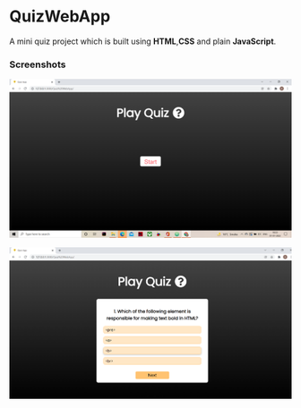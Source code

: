 # QuizWebApp

A mini quiz project which is built using **HTML**,**CSS** and plain  **JavaScript**. 

### Screenshots

![](https://github.com/anjalirai12/QuizWebApp/blob/master/screenshots/Screenshot%20(277).png)

![](https://github.com/anjalirai12/QuizWebApp/blob/master/screenshots/Screenshot%20(279).png)
